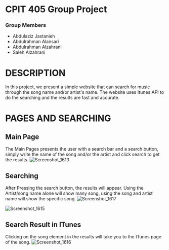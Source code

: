 # CPIT 405 Group Project

### Group Members
- Abdulaziz  Jastanieh
- Abdulrahman Alansari
- Abdulrahman Alzahrani
- Saleh Alzahrani

# DESCRIPTION

In this project, we present a simple website that can search for music through the song name and/or artist's name.
The website uses Itunes API to do the searching and the results are fast and accurate.

# PAGES AND SEARCHING

## Main Page
The Main Pages presents the user with a search bar and a search button, simply write the name of the song and/or the artist and click search to get the results.
![Screenshot_1613](https://github.com/user-attachments/assets/76a9ab53-3117-461f-8592-dc0ada341e1f)

## Searching
After Pressing the search button, the results will appear. Using the Artist/song name alone will show many song, using the song and artist name will show the specific song.
![Screenshot_1617](https://github.com/user-attachments/assets/77e9ad5c-4cee-4118-9be2-d1a3e7031683)

![Screenshot_1615](https://github.com/user-attachments/assets/710d65d3-a22a-486d-b2be-258de89a0a66)

## Search Result in ITunes
Clicking on the song element in the results will take you to the ITunes page of the song.
![Screenshot_1616](https://github.com/user-attachments/assets/b0a4dfb0-3101-4080-9fc0-a0269ca03eaa)
